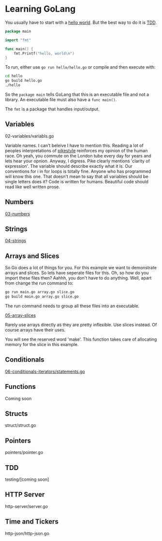 # Learning GoLang

You usually have to start with a [hello world](/01-hello/hello.go). But the best way to do it is [TDD](/00-testing/first_test.go).

```go
package main

import "fmt"

func main() {
	fmt.Printf("hello, world\n")
}
```

To run, either use `go run hello/hello.go` or compile and then execute with:

```bash
cd hello
go build hello.go
./hello
```

So the `package main` tells GoLang that this is an executable file and not a library. An executable file must also have a `func main()`.

The `fmt` is a package that handles input/output.

## Variables

02-variables/variabls.go

Variable names. I can't beleive I have to mention this. Reading a lot of peoples interpretations of [pikestyle](http://doc.cat-v.org/bell_labs/pikestyle) reinforces my opinion of the human race. Oh yeah, you commute on the London tube every day for years and lets hear your opnion. Anyway, I digress. Pike clearly mentions 'clarity of expression'. The variable should describe exactly what it is. Our conventions for i in for loops is totally fine. Anyone who has programmed will know this one. That doesn't mean to say that all variables should be single letters does it? Code is written for humans. Beautiful code should read like well written prose.

## Numbers

[03-numbers](/03-numbers)

## Strings

[04-strings](/04-strings)

## Arrays and Slices

So Go does a lot of things for you. For this example we want to demonstrate arrays and slices. So lets have seperate files for this. Oh, so how do you import these files then? Aahhh, you don't have to do anything. Well, apart from change the run command to:

```bash
go run main.go array.go slice.go
go build main.go array.go slice.go
```

The run command needs to group all these files into an executable.

[05-array-slices](/05-array-slices)

Rarely use arrays directly as they are pretty inflexible. Use slices instead. Of course arrays have their uses.

You will see the reserved word 'make'. This function takes care of allocating memory for the slice in this example.

## Conditionals

[06-conditionals-iterators/statements.go](/0-)

## Functions

Coming soon

## Structs

struct/struct.go

## Pointers

pointers/pointer.go

## TDD

testing/[coming soon]

## HTTP Server

http-server/server.go

## Time and Tickers

http-json/http-json.go
